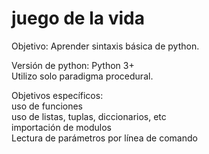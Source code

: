 # juego de la vida

Objetivo: Aprender sintaxis básica de python.

Versión de python: Python 3+  
Utilizo solo paradigma procedural.  

Objetivos específicos:  
uso de funciones  
uso de listas, tuplas, diccionarios, etc  
importación de modulos  
Lectura de parámetros por línea de comando  

